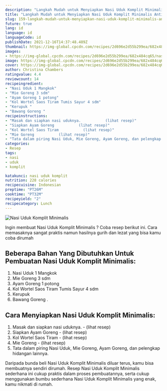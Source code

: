 ```yaml
---
description: "Langkah Mudah untuk Menyiapkan Nasi Uduk Komplit Minimalis Anti Gagal"
title: "Langkah Mudah untuk Menyiapkan Nasi Uduk Komplit Minimalis Anti Gagal"
slug: 159-langkah-mudah-untuk-menyiapkan-nasi-uduk-komplit-minimalis-anti-gagal
future: true
lang: id
language: id
languageCode: id
publishDate: 2021-12-16T14:37:48.489Z 
thumbnail: https://img-global.cpcdn.com/recipes/2d696e2d55b299ea/682x484cq65/nasi-uduk-komplit-minimalis-foto-resep-utama.png
images:
- https://img-global.cpcdn.com/recipes/2d696e2d55b299ea/682x484cq65/nasi-uduk-komplit-minimalis-foto-resep-utama.png
image: https://img-global.cpcdn.com/recipes/2d696e2d55b299ea/682x484cq65/nasi-uduk-komplit-minimalis-foto-resep-utama.png
cover: https://img-global.cpcdn.com/recipes/2d696e2d55b299ea/682x484cq65/nasi-uduk-komplit-minimalis-foto-resep-utama.png
author: Christina Chambers
ratingvalue: 4.4
reviewcount: 14
recipeingredient:
- "Nasi Uduk 1 Mangkok"
- "Mie Goreng 3 sdm"
- "Ayam Goreng 1 potong"
- "Kol Wortel Saos Tiram Tumis Sayur 4 sdm"
- "Kerupuk "
- "Bawang Goreng "
recipeinstructions:
- "Masak dan siapkan nasi uduknya.           (lihat resep)"
- "Siapkan Ayam Goreng           (lihat resep)"
- "Kol Wortel Saos Tiram           (lihat resep)"
- "Mie Goreng           (lihat resep)"
- "Tata dalam piring Nasi Uduk, Mie Goreng, Ayam Goreng, dan pelengkap hidangan lainnya."
categories:
- Resep
tags:
- nasi
- uduk
- komplit

katakunci: nasi uduk komplit 
nutrition: 228 calories
recipecuisine: Indonesian
preptime: "PT26M"
cooktime: "PT32M"
recipeyield: "2"
recipecategory: Lunch
---
```



![Nasi Uduk Komplit Minimalis](https://img-global.cpcdn.com/recipes/2d696e2d55b299ea/682x484cq65/nasi-uduk-komplit-minimalis-foto-resep-utama.png)

Ingin membuat Nasi Uduk Komplit Minimalis ? Coba resep berikut ini. Cara memasaknya sangat praktis namun hasilnya gurih dan lezat yang bisa kamu coba dirumah

<!--inarticleads1-->

## Beberapa Bahan Yang Dibutuhkan Untuk Pembuatan Nasi Uduk Komplit Minimalis:

1. Nasi Uduk 1 Mangkok
1. Mie Goreng 3 sdm
1. Ayam Goreng 1 potong
1. Kol Wortel Saos Tiram Tumis Sayur 4 sdm
1. Kerupuk 
1. Bawang Goreng   . 



<!--inarticleads2-->

## Cara Menyiapkan Nasi Uduk Komplit Minimalis:

1. Masak dan siapkan nasi uduknya. -           (lihat resep)
1. Siapkan Ayam Goreng -           (lihat resep)
1. Kol Wortel Saos Tiram -           (lihat resep)
1. Mie Goreng -           (lihat resep)
1. Tata dalam piring Nasi Uduk, Mie Goreng, Ayam Goreng, dan pelengkap hidangan lainnya.




Daripada bunda beli  Nasi Uduk Komplit Minimalis  diluar terus, kamu  bisa membuatnya sendiri dirumah. Resep  Nasi Uduk Komplit Minimalis  sederhana ini cukup praktis dalam proses pembuatannya, serta cukup menggunakan bumbu sederhana  Nasi Uduk Komplit Minimalis  yang enak, kamu nikmati di rumah.
